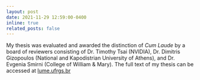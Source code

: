 ```yaml
---
layout: post
date: 2021-11-29 12:59:00-0400
inline: true
related_posts: false
---
```


My thesis was evaluated and awarded the distinction of _Cum Laude_ by a board of reviewers consisting 
of Dr. Timothy Tsai (NVIDIA), Dr. Dimitris Gizopoulos (National and Kapodistrian University of Athens), 
and Dr. Evgenia Smirni (College of William & Mary). 
The full text of my thesis can be accessed at  [lume.ufrgs.br](https://lume.ufrgs.br/handle/10183/234971)